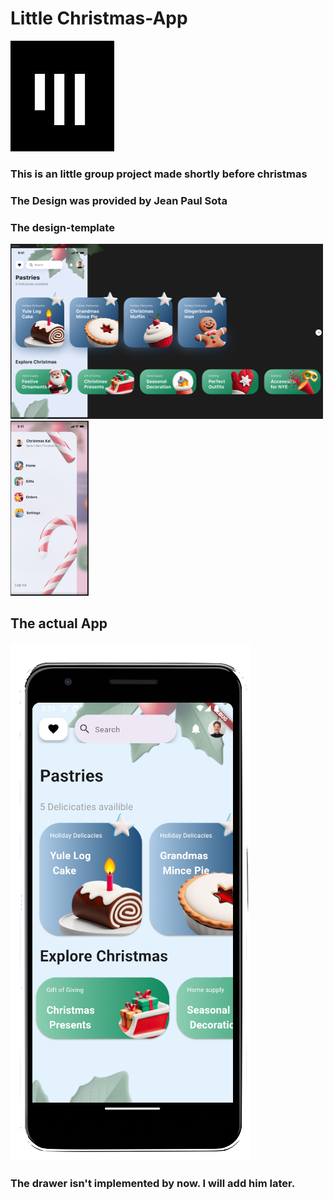 # Little Christmas-App

![app_akademie_logo](app_akademie_logo.png)

### This is an little group project made shortly before christmas 

### The Design was provided by Jean Paul Sota

### The design-template


<img src="assets/markdown-assets/design-christmasapp_01.png" alt="design-template_01" width="500" height="280">

<img src="assets/markdown-assets/design-christmasapp_02.png" alt="design-template_02" width="125" height="280">


## The actual App

<img src="assets/markdown-assets/flutter-screen.png" alt="screenshot-flutter app">


### The drawer isn't implemented by now. I will add him later.
